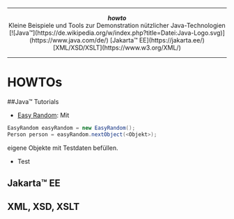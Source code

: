 ***
<div align="center">
    <b><em>howto</em></b><br>
    Kleine Beispiele und Tools zur Demonstration nützlicher Java-Technologien
</div>


<div align="center">
[![Java&trade;](https://de.wikipedia.org/w/index.php?title=Datei:Java-Logo.svg)](https://www.java.com/de/)
	[Jakarta&trade; EE](https://jakarta.ee/)
	[XML/XSD/XSLT](https://www.w3.org/XML/)
</div>

***

# HOWTOs

##Java&trade; Tutorials

* [Easy Random](https://github.com/j-easy/easy-random): Mit
```java
EasyRandom easyRandom = new EasyRandom();
Person person = easyRandom.nextObject(<Objekt>);
```
eigene Objekte mit Testdaten befüllen.
* Test

## Jakarta&trade; EE

## XML, XSD, XSLT
